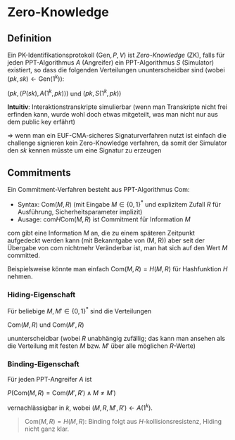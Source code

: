 # Zero-Knowledge

## Definition

Ein PK-Identifikationsprotokoll $(\text{Gen}, P, V)$ ist *Zero-Knowledge* (ZK), falls für jeden PPT-Algorithmus $A$ (Angreifer) ein PPT-Algorithmus $S$ (Simulator) existiert, so dass die folgenden Verteilungen ununterscheidbar sind (wobei $(pk, sk) \leftarrow \text{Gen}(1^k)$):

$(pk, \langle P(sk), A(1^k, pk) \rangle)$ und $(pk, S(1^k, pk))$

**Intuitiv**: Interaktionstranskripte simulierbar (wenn man Transkripte nicht frei erfinden kann, wurde wohl doch etwas mitgeteilt, was man nicht nur aus dem public key erfährt)

=> wenn man ein EUF-CMA-sicheres Signaturverfahren nutzt ist einfach die challenge signieren kein Zero-Knowledge verfahren, da somit der Simulator den $sk$ kennen müsste um eine Signatur zu erzeugen


## Commitments

Ein Commitment-Verfahren besteht aus PPT-Algorithmus $\text{Com}$:
- Syntax: $\text{Com}(M, R)$ (mit Eingabe $M \in {\lbrace 0, 1 \rbrace}^{*}$ und explizitem Zufall $R$ für Ausführung, Sicherheitsparameter implizit)
- Ausage: $\text{com} H \text{Com}(M, R)$ ist Commitment für Information $M$

$\text{com}$ gibt eine Information $M$ an, die zu einem späteren Zeitpunkt aufgedeckt werden kann (mit Bekanntgabe von $\text{(M, R)}$) aber seit der Übergabe von $\text{com}$ nichtmehr Veränderbar ist, man hat sich auf den Wert $M$ committed.

Beispielsweise könnte man einfach $\text{Com}(M, R) = H(M, R)$ für Hashfunktion $H$ nehmen.


### Hiding-Eigenschaft

Für beliebige $M, M' \in {\lbrace 0, 1 \rbrace}^{*}$ sind die Verteilungen

$\text{Com}(M, R)$ und $\text{Com}(M', R)$

ununterscheidbar (wobei $R$ unabhängig zufällig; das kann man ansehen als die Verteilung mit festen $M$ bzw. $M'$ über alle möglichen $R$-Werte)

### Binding-Eigenschaft

Für jeden PPT-Angreifer $A$ ist

$P(\text{Com}(M, R) = \text{Com}(M', R') \wedge M \ne M')$

vernachlässigbar in $k$, wobei $(M, R, M', R') \leftarrow A(1^k)$.

> $\text{Com}(M, R) = H(M, R)$: Binding folgt aus $H$-kollisionsresistenz, Hiding nicht ganz klar.

